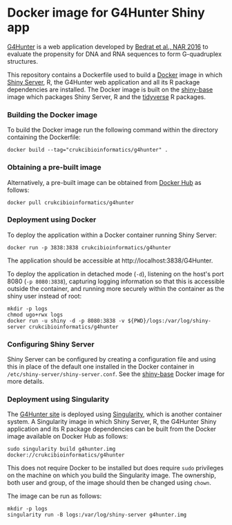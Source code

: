 Docker image for G4Hunter Shiny app
===================================

[G4Hunter](http://bioinformatics.cruk.cam.ac.uk/G4Hunter) is a web application developed by
[Bedrat et al., NAR 2016](https://academic.oup.com/nar/article-lookup/doi/10.1093/nar/gkw006)
to evaluate the propensity for DNA and RNA sequences to form G-quadruplex structures.

This repository contains a Dockerfile used to build a [Docker](https://www.docker.com) image in
which [Shiny Server](https://www.rstudio.com/products/shiny/shiny-server), R, the G4Hunter web
application and all its R package dependencies are installed. The Docker image is built on the
[shiny-base](https://github.com/crukci-bioinformatics/shiny-base/blob/master/README.md)
image which packages Shiny Server, R and the [tidyverse](https://www.tidyverse.org)
R packages.


### Building the Docker image

To build the Docker image run the following command within the directory containing
the Dockerfile:

```
docker build --tag="crukcibioinformatics/g4hunter" .
```


### Obtaining a pre-built image

Alternatively, a pre-built image can be obtained from
[Docker Hub](https://hub.docker.com/r/crukcibioinformatics/g4hunter)
as follows:

```
docker pull crukcibioinformatics/g4hunter
```


### Deployment using Docker

To deploy the application within a Docker container running Shiny Server:

```
docker run -p 3838:3838 crukcibioinformatics/g4hunter
```

The application should be accessible at http://localhost:3838/G4Hunter.

To deploy the application in detached mode (`-d`), listening on the host's port
8080 (`-p 8080:3838`), capturing logging information so that this is accessible
outside the container, and running more securely within the container as the
shiny user instead of root:

```
mkdir -p logs
chmod ugo+rwx logs
docker run -u shiny -d -p 8080:3838 -v ${PWD}/logs:/var/log/shiny-server crukcibioinformatics/g4hunter
```


### Configuring Shiny Server

Shiny Server can be configured by creating a configuration file and using this
in place of the default one installed in the Docker container in
`/etc/shiny-server/shiny-server.conf`. See the
[shiny-base](https://github.com/crukci-bioinformatics/shiny-base/blob/master/README.md)
Docker image for more details.


### Deployment using Singularity

The [G4Hunter site](http://bioinformatics.cruk.cam.ac.uk/G4Hunter) is deployed
using [Singularity](http://singularity.lbl.gov), which is another container
system. A Singularity image in which Shiny Server, R, the G4Hunter Shiny
application and its R package dependencies can be built from the Docker image
available on Docker Hub as follows:

```
sudo singularity build g4hunter.img docker://crukcibioinformatics/g4hunter
```

This does not require Docker to be installed but does require `sudo` privileges
on the machine on which you build the Singularity image. The ownership, both user
and group, of the image should then be changed using `chown`.

The image can be run as follows:

```
mkdir -p logs
singularity run -B logs:/var/log/shiny-server g4hunter.img
```

